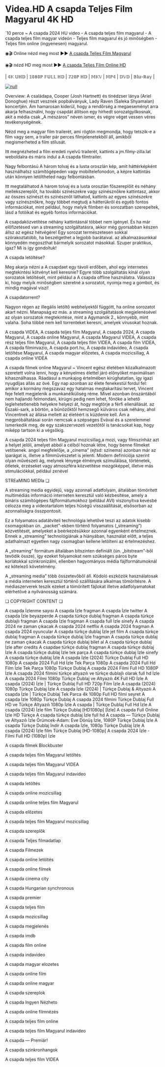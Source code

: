 # Videa.HD A csapda Teljes Film Magyarul 4K HD

`10 perce ~ A csapda 2024 HU video - A csapda teljes film magyarul - A csapda teljes film magyar videón - Teljes film magyarul és jó minőségben - Teljes film online (ingyenesen) magyarul.


◉🎬 Online nézd meg most ►► [A csapda Teljes Film Magyarul](https://t.co/hamxnPxFWa)

◉🎬 nézd HD meg most ►► [A csapda Teljes Film Online HD](https://t.co/hamxnPxFWa)

| 𝟜𝕂 𝕌ℍ𝔻 | 𝟙𝟘𝟠𝟘ℙ 𝔽𝕌𝕃𝕃 ℍ𝔻 | 𝟟𝟚𝟘ℙ ℍ𝔻 | 𝕄𝕂𝕍 | 𝕄ℙ𝟜 | 𝔻𝕍𝔻 | 𝔹𝕝𝕦-ℝ𝕒𝕪 |

[![null](https://static.wixstatic.com/media/855a25_043b5abeb4ae4d35ac003198e7fe56ed~mv2.gif)](https://t.co/hamxnPxFWa)

Overview: A családapa, Cooper (Josh Hartnett) és tinédzser lánya (Ariel Donoghue) részt vesznek popbálványuk, Lady Raven (Saleka Shyamalan) koncertjén. Ám hamarosan kiderül, hogy a rendőrség a megaeseményt arra akarja felhasználni, hogy csapdát állítson egy hírhedt sorozatgyilkosnak, akit a média csak „A mészáros” néven ismer, és végre véget vessen véres tevékenységének.


Nézd meg a magyar film trailerét, ami rögtön megmondja, hogy tetszik-e a film vagy sem, a trailer pár perces filmjelenetekből áll, amikből megismerheted a film stílusát.

Itt megnézheted a film eredeti nyelvű trailerét, kattints a jm.filmy-zilla.lat weboldalra és máris indul a A csapda filmtrailer.

Nagy felbontású A három tolvaj és a lusta oroszlán kép, amit háttérképként használhatsz számítógépeden vagy mobiltelefonodon, a képre kattintás után könnyen letöltheted nagy felbontásban.

Itt megtalálhatod A három tolvaj és a lusta oroszlán főszereplőit és néhány mellékszereplőt, ha további színészekre vagy színésznőkre kattintasz, akkor az összes színészt és színésznőt láthatod, kattints az egyes színészekre vagy színésznőkre, hogy többet megtudj a hátterükről és egyéb fontos információkat, mint például, hogy melyik filmben és sorozatban szerepeltek, lásd a fotóikat és egyéb fontos információkat.

A csapdaközvetítése néhány kattintásnál többet nem igényel. És ha már előfizetésed van a streaming szolgáltatásra, akkor még gyorsabban készen állsz az egész hétvégére! Egy sorozat természetesen sokkal szórakoztatóbb, ha beszélgethet a legjobb barátaival. az alkalmazásunkkal könnyedén megoszthat bármelyik sorozatot másokkal. Szuper praktikus, igaz? Mi is így gondoltuk!

A csapda letöltése?

Meg akarja nézni a A csapdaet egy távoli erdőben, ahol egy internetes megtekintési kötvényt kell keresnie? Egyre több szolgáltatás kínál olyan sorozatok letöltését, mint például a A csapda offline használatra. Válassza ki, hogy melyik minőségben szeretné a sorozatot, nyomja meg a gombot, és mindig magával viszi!

A csapdatorrent?

Nagyon régen az illegális letöltő webhelyektől függött, ha online sorozatot akart nézni. Manapság ez más. a streaming szolgáltatások megjelenésével az olyan sorozatok megtekintése, mint a Agymanók 2., könnyebb, mint valaha. Soha többé nem kell torrenteket keresni, amelyek vírusokat hoznak.

A csapda VIDEA, A csapda teljes film Magyarul, A csapda 2024, A csapda Magyarul, A csapda online Magyarul, A csapda Magyarul VIDEA, A csapda rész teljes film Magyarul, A csapda teljes film VIDEA, A csapda film VIDEA, A csapda filminvazio, A csapda port.hu, A csapda indavideo, A csapda letöltése Magyarul, A csapda magyar előzetes, A csapda mozicsillag, A csapda online VIDEA

A csapda filmek online Magyarul ~ Vincent egész életében közalkalmazott szeretett volna lenni, hogy a kényelmes élettel járó előnyöket maximálisan kihasználhassa. Ráadásul a munkajog értelmében kirúghatatlan, így igazi nyugdíjas állás az övé. Egy nap azonban az élete fenekestül fordul fel: amikor a kormány megszavaz egy hatalmas megtakarítási tervet, Vincent feje felett megjelenik a munkanélküliség réme. Mivel azonban önszántából nem hajlandó felmondani, kirúgni pedig nem lehet, főnöke a lehető leglehetetlenebb helyekre helyezi át, hogy megtörje a férfi ellenállását. az Északi-sark, a börtön, a bűnözőktől hemzsegő külváros csak néhány, ahol Vincentnek az állása mellett az életéért is küzdenie kell. Ám a megpróbáltatásai során nemcsak a szépséges Evával és a szerelemmel ismerkedik meg, de egy szakszervezeti vezetőtől is tanácsokat kap, hogy miképp tartson ki a végsőkig.

A csapda 2024 teljes film Magyarul mozicsillag,a mozi, vagy filmszínház azt a helyet jelöli, amelyet abból a célból hoznak létre, hogy benne filmeket vetítsenek. angol megfelelője, a „cinema” (ejtsd: szinema) azonban már az iparágat is, illetve a filmművészetet is jelenti. Modern definíciója szerint olyan művészeti ág, melynek lényege élmények szimulálása, történetek, ötletek, érzéseket vagy atmoszféra közvetítése mozgóképpel, illetve más stimulációkkal, például zenével

STREaMING MEDIa ❏

A streaming media egyidejű, vagy azonnali adatfolyam, általában tömörített multimédiás információ interneten keresztül való kézbesítése, amely a bináris számítógépes fájlformátumokhoz (például AVI) viszonyítva kevésbé célozza meg a videotartalom teljes hűségű visszaállítását, elsősorban az azonnaliságra összpontosít.

Ez a folyamatos adatátviteli technológia lehetővé teszi az adatok kisebb csomagokban ún. „packet”-ekben történő folyamatos („streaming”) közvetítését, amelyeket a beérkezésükkor azonnal egyenként értelmeznek. Ennek a „streaming” technológiának a hiányában, használat előtt, a teljes adathalmazt egyetlen nagy csomagban kellene letölteni az értelmezéshez.

A „streaming” formátum általában bitszinten definiált (ún. „bitstream”-ből tevődik össze), így ezeket folyamokat nem szükséges páros byte korlátokkal szinkronizálni, ellenben hagyományos média fájlformátumoknál ez kötelező követelmény.

A „streaming media” több összetevőből áll. Kódoló eszközök használatosak a média interneten keresztül történő szállítására alkalmas tömörítésre. A médiaszerverek teszik ezeket a tömörített fájlokat illetve adatfolyamatokat elérhetővé a nyilvánosság számára.

❏ COPYRIGHT CONTENT ❏

A csapda İzlenme sayısı A csapda İzle fragman A csapda İzle twitter A csapda İzle beyazperde A csapda türkçe dublaj fragman A csapda türkçe dublajlı fragman A csapda İzle fragman A csapda full İzle sinefy A csapda 2024 ne zaman çıkacak A csapda 2024 netflix A csapda 2024 fragman A csapda 2024 oyuncular A csapda türkçe dublaj İzle jet film A csapda türkçe dublaj fragman A csapda türkçe dublaj İzle fragman A csapda türkçe dublaj ne zaman çıkacak A csapda türkçe dublaj bilet al A csapda türkçe dublaj İzle after credits A csapdae türkçe dublaj fragman A csapda türkçe dublaj İzle A csapda türkçe dublaj İzle tek parça A csapda türkçe dublaj İzle sinefy A csapda türkçe dublaj İzle A csapda İzle (2024) Türkçe Dublaj Full HD 1080p A csapda 2024 Full Hd İzle Tek Parça 1080p A csapda 2024 Full Hd Film İzle Tek Parça 1080p Türkçe Dublaj A csapda 2024 Filmi Full HD 1080P İzle A csapda 2024 filmini türkçe altyazılı ve türkçe dublajlı olarak full hd İzle A csapda 2024 Filmi 1080p Türkçe Dublaj ve Altyazılı 4K Full HD İzle A csapda (2024) İzle | Türkçe Dublaj Full HD 720p Film İzle A csapda (2024) 1080p Türkçe Dublaj İzle A csapda İzle (2024) | Türkçe Dublaj & Altyazılı A csapda İzle | Türkçe Dublaj Tek Parca 4k 1080p Full HD filmi seyret A csapda İzle 1080p Türkçe Dublaj A csapda 2024 filmini Türkçe Dublaj Full HD ve Türkçe Altyazılı 1080p İzle A csapda | Türkçe Dublaj Full Hd İzle A csapda (2024) İzle film Türkçe Dublaj [HD1080p] [İzle] A csapda Full Online İzle HD Türkçe A csapda türkçe dublaj İzle full hd A csapda — Türkçe Dublaj ve Altyazılı İzle Örümcek-Adam: Eve Dönüş İzle, 1080P Türkçe Dublaj İzle A csapda Türkçe Dublaj İndi̇r A csapda İzle, 1080p Türkçe Dublaj İzle A csapda (2024) İzle film Türkçe Dublaj [HD-1080p] A csapda 2024 İzle - Filmi Full HD (1080p) İzle

A csapda filmek Blockbuster

A csapda teljes film Magyarul letöltés

A csapda teljes film Magyarul VIDEA

A csapda teljes film Magyarul indavideo

A csapda letöltés

A csapda online mozicsillag

A csapda online teljes film Magyarul

A csapda előzetes

A csapda teljes film Magyarul mozicsillag

A csapda szereplők

A csapda Teljes filmadatlap

A csapda Filmezek

A csapda online letöltés

A csapda online filmek

A csapda cinema city

A csapda Hungarian synchronous

A csapda premier

A csapda teljes film

A csapda mozicsillag

A csapda megjelenés

A csapda imdb

A csapda film online

A csapda indavideo

A csapda magyar elozetes

A csapda online film

A csapda online magyar

A csapda szereplok

A csapda Ingyen Nézheto

A csapda online filmnézés

A csapda teljes film online

A csapda teljes film Magyarul indavideo

A csapda — Premiär!

A csapda szinkronhangok

A csapda teljes film VIDEA
